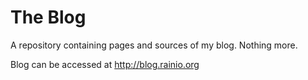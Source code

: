 # The Blog
A repository containing pages and sources of my blog. Nothing more.

Blog can be accessed at http://blog.rainio.org
